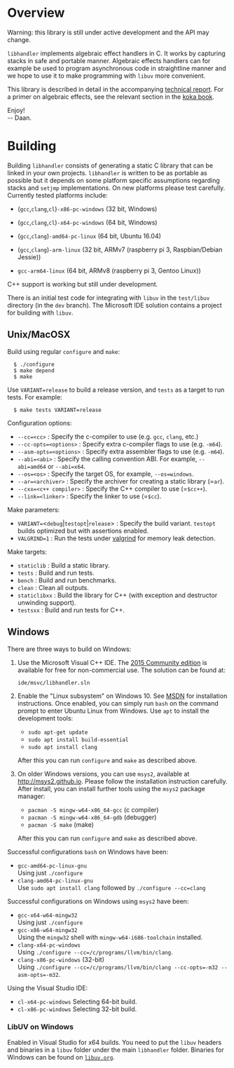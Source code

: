 <!--madoko
Title         : Libhandler
Author        : Daan Leijen
Logo          : True
code {
  background-color: #EEE;
}
[TITLE]
-->

# Overview

Warning: this library is still under active development and the
API may change.

`libhandler` implements algebraic effect handlers in C. It works by
capturing stacks in safe and portable manner. Algebraic effects
handlers can for example be used to program asynchronous code in
straightline manner and we hope to use it to make programming with
`libuv` more convenient.

This library is described in detail in the accompanying [technical
report][tr]. For a primer on algebraic effects, see the
relevant section in the [koka book].

Enjoy!\
-- Daan.

[tr]: https://www.microsoft.com/en-us/research/publication/implementing-algebraic-effects-c
[koka book]: https://bit.do/kokabook


# Building

Building `libhandler` consists of generating a static C library that
can be linked in your own projects. `libhandler` is written to be
as portable as possible but it depends on some platform specific
assumptions regarding stacks and `setjmp` implementations. On new
platforms please test carefully. Currently tested platforms include:

- (`gcc`,`clang`,`cl`)`-x86-pc-windows`  (32 bit, Windows)
- (`gcc`,`clang`,`cl`)`-x64-pc-windows`  (64 bit, Windows)
- (`gcc`,`clang`)`-amd64-pc-linux`       (64 bit, Ubuntu 16.04)

- (`gcc`,`clang`)`-arm-linux` (32 bit, ARMv7 (raspberry pi 3, Raspbian/Debian Jessie))
- `gcc-arm64-linux`           (64 bit, ARMv8 (raspberry pi 3, Gentoo Linux))


C++ support is working but still under development.

There is an initial test code for integrating with `libuv` in the
`test/libuv` directory (in the `dev` branch). The Microsoft IDE solution
contains a project for building with `libuv`.


## Unix/MacOSX

Build using regular `configure` and `make`:
```
  $ ./configure
  $ make depend
  $ make
```
Use `VARIANT=release` to build a release version, and `tests`
as a target to run tests. For example:
```
  $ make tests VARIANT=release
```

Configuration options:

* `--cc=<cc>`
  : Specify the c-compiler to use (e.g. `gcc`, `clang`, etc.)
* `--cc-opts=<options>`
  : Specify extra c-compiler flags to use (e.g. `-m64`).
* `--asm-opts=<options>`
  : Specify extra assembler flags to use (e.g. `-m64`).
* `--abi=<abi>`
  : Specify the calling convention ABI. For example, `--abi=amd64` or `--abi=x64`.
* `--os=<os>`
  : Specify the target OS, for example, `--os=windows`.
* `--ar=<archiver>`
  : Specify the archiver for creating a static library (=`ar`).
* `--cxx=<c++ compiler>`
  : Specify the C++ compiler to use (=`$cc++`).
* `--link=<linker>`
  : Specify the linker to use (=`$cc`).

Make parameters:

* `VARIANT=`<`debug`|`testopt`|`release`>
  : Specify the build variant. `testopt` builds optimized but with assertions enabled.
* `VALGRIND=1`
  : Run the tests under [valgrind] for memory leak detection.

Make targets:

* `staticlib`
  : Build a static library.
* `tests`
  : Build and run tests.
* `bench`
  : Build and run benchmarks.
* `clean`
  : Clean all outputs.
* `staticlibxx`
  : Build the library for C++ (with exception and destructor unwinding support).
* `testsxx`
  : Build and run tests for C++.


## Windows

There are three ways to build on Windows:

1. Use the Microsoft Visual C++ IDE. The [2015 Community edition][msvc]
   is available for free for non-commercial use.
   The solution can be found at:
   ```
   ide/msvc/libhandler.sln
   ```

2. Enable the "Linux subsystem" on Windows 10. See [MSDN][winlinux]
   for installation instructions. Once enabled, you can simply
   run `bash` on the command prompt to enter Ubuntu Linux from Windows.
   Use `apt` to install the development tools:
   - `sudo apt-get update`
   - `sudo apt install build-essential`
   - `sudo apt install clang`

   After this you can run `configure` and `make` as described above.

3. On older Windows versions, you can use `msys2`,
   available at <http://msys2.github.io>. Please follow the
   installation instruction carefully. After install, you can install
   further tools using the `msys2` package manager:
   - `pacman -S mingw-w64-x86_64-gcc` (c compiler)
   - `pacman -S mingw-w64-x86_64-gdb` (debugger)
   - `pacman -S make` (make)

   After this you can run `configure` and `make` as described above.

Successful configurations `bash` on Windows have been:

- `gcc-amd64-pc-linux-gnu`\
  Using just `./configure`
- `clang-amd64-pc-linux-gnu`\
  Use `sudo apt install clang` followed by `./configure --cc=clang`

Successful configurations on Windows using `msys2` have been:

- `gcc-x64-w64-mingw32`\
   Using just `./configure`
- `gcc-x86-w64-mingw32`\
   Using the `mingw32` shell with `mingw-w64-i686-toolchain` installed.   
- `clang-x64-pc-windows`\
   Using `./configure --cc=/c/programs/llvm/bin/clang`.
- `clang-x86-pc-windows`  (32-bit)\
   Using `./configure --cc=/c/programs/llvm/bin/clang --cc-opts=-m32 --asm-opts=-m32`.

Using the Visual Studio IDE:

- `cl-x64-pc-windows`
   Selecting 64-bit build.
- `cl-x86-pc-windows`
   Selecting 32-bit build.

[msvc]:     https://www.microsoft.com/en-us/download/details.aspx?id=48146
[winlinux]: https://msdn.microsoft.com/en-us/commandline/wsl/install_guide
[valgrind]: http://valgrind.org


### LibUV on Windows

Enabled in Visual Studio for x64 builds. You need to put the `libuv` headers
and binaries in a `libuv` folder under the main `libhandler` folder. Binaries
for Windows can be found on [`libuv.org`](https://dist.libuv.org/dist/v1.18.0).

